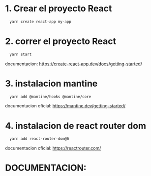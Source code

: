 # 1. Crear el proyecto React

```bash
  yarn create react-app my-app
```

# 2. correr el proyecto React

```bash
  yarn start
```

documentacion:
https://create-react-app.dev/docs/getting-started/

# 3. instalacion mantine

```bash
  yarn add @mantine/hooks @mantine/core
```

documentacion oficial:
https://mantine.dev/getting-started/

# 4. instalacion de react router dom

```bash
  yarn add react-router-dom@6
```

documentacion oficial:
https://reactrouter.com/

# DOCUMENTACION:
